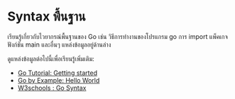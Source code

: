 # Syntax พื้นฐาน

เรียนรู้เกี่ยวกับไวยากรณ์พื้นฐานของ Go เช่น วิธีการทำงานของโปรแกรม go การ import แพ็คเกจ ฟังก์ชัน main และอื่นๆ แหล่งข้อมูลอยู่ด้านล่าง

ดูแหล่งข้อมูลต่อไปนี้เพื่อเรียนรู้เพิ่มเติม:

- [Go Tutorial: Getting started](https://go.dev/doc/tutorial/getting-started)
- [Go by Example: Hello World](https://gobyexample.com/hello-world)
- [W3schools : Go Syntax](https://www.w3schools.com/go/go_syntax.php)
